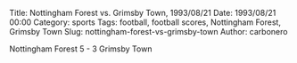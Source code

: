 Title: Nottingham Forest vs. Grimsby Town, 1993/08/21
Date: 1993/08/21 00:00
Category: sports
Tags: football, football scores, Nottingham Forest, Grimsby Town
Slug: nottingham-forest-vs-grimsby-town
Author: carbonero


Nottingham Forest 5 - 3 Grimsby Town
